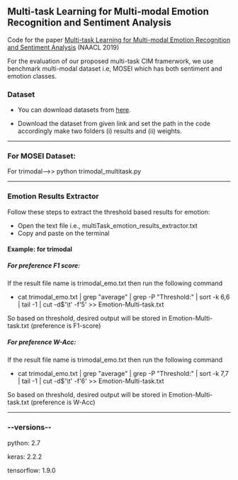 
## Multi-task Learning for Multi-modal Emotion Recognition and Sentiment Analysis
Code for the paper [Multi-task Learning for Multi-modal Emotion Recognition and Sentiment Analysis](https://www.aclweb.org/anthology/N19-1034/) (NAACL 2019)

For the evaluation of our proposed multi-task CIM framerwork, we use benchmark multi-modal dataset i.e, MOSEI which has both sentiment and emotion classes.

### Dataset

* You can download datasets from [here](https://drive.google.com/open?id=1kq4_WqW0tDzBLu01yZbvdCpQ0iPBJWyQ).

* Download the dataset from given link and set the path in the code accordingly make two folders (i) results and (ii) weights.

-------------------------------------------------------
### For MOSEI Dataset:
For trimodal-->>  python trimodal_multitask.py  

-------------------------------------------------------

### Emotion Results Extractor

Follow these steps to extract the threshold based results for emotion:

* Open the text file i.e., multiTask_emotion_results_extractor.txt
* Copy and paste on the terminal

#### Example: for trimodal
##### For preference F1 score:

If the result file name is trimodal_emo.txt then run the following command 

* cat trimodal_emo.txt |  grep "average" | grep -P "Threshold:" | sort -k 6,6  | tail -1 | cut -d$'\t' -f'5' >> Emotion-Multi-task.txt

So based on threshold, desired output will be stored in Emotion-Multi-task.txt (preference is F1-score)

##### For preference W-Acc:

If the result file name is trimodal_emo.txt then run the following command 

* cat trimodal_emo.txt |  grep "average" | grep -P "Threshold:" | sort -k 7,7  | tail -1 | cut -d$'\t' -f'6' >> Emotion-Multi-task.txt

So based on threshold, desired output will be stored in Emotion-Multi-task.txt (preference is W-Acc)

-------------------------------------------------------

### --versions--

python: 2.7

keras: 2.2.2

tensorflow: 1.9.0